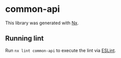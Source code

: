 # common-api

This library was generated with [Nx](https://nx.dev).

## Running lint

Run `nx lint common-api` to execute the lint via [ESLint](https://eslint.org/).
